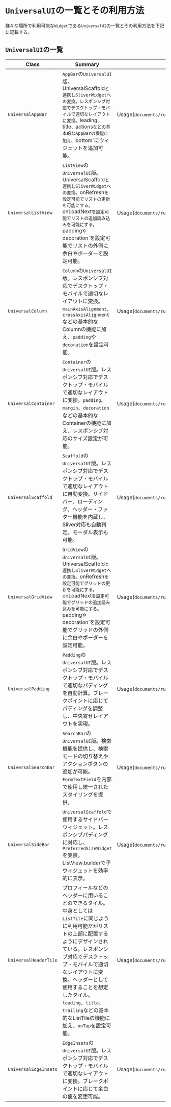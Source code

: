 # `UniversalUI`の一覧とその利用方法

様々な場所で利用可能な`Widget`である`UniversalUI`の一覧とその利用方法を下記に記載する。

## `UniversalUI`の一覧

| Class | Summary | Usage |
| --- | --- | --- |
| `UniversalAppBar` | `AppBar`の`UniversalUI`版。UniversalScaffold`と連携しSliverWidgetへの変換。レスポンシブ対応でデスクトップ・モバイルで適切なレイアウトに変換。`leading`、`title`、`actions`などの基本的なAppBarの機能に加え、`bottom`にウィジェットを追加可能。 | Usage(`documents/rules/universal_ui/universal_app_bar.md`) |
| `UniversalListView` | `ListView`の`UniversalUI`版。UniversalScaffold`と連携しSliverWidgetへの変換。`onRefresh`を設定可能でリストの更新を可能にする。`onLoadNext`を設定可能でリストの追加読み込みを可能にする。`padding`や`decoration`を設定可能でリストの外側に余白やボーダーを設定可能。 | Usage(`documents/rules/universal_ui/universal_list_view.md`) |
| `UniversalColumn` | `Column`の`UniversalUI`版。レスポンシブ対応でデスクトップ・モバイルで適切なレイアウトに変換。`mainAxisAlignment`、`crossAxisAlignment`などの基本的なColumnの機能に加え、`padding`や`decoration`を設定可能。 | Usage(`documents/rules/universal_ui/universal_column.md`) |
| `UniversalContainer` | `Container`の`UniversalUI`版。レスポンシブ対応でデスクトップ・モバイルで適切なレイアウトに変換。`padding`、`margin`、`decoration`などの基本的なContainerの機能に加え、レスポンシブ対応のサイズ設定が可能。 | Usage(`documents/rules/universal_ui/universal_container.md`) |
| `UniversalScaffold` | `Scaffold`の`UniversalUI`版。レスポンシブ対応でデスクトップ・モバイルで適切なレイアウトに自動変換。サイドバー、ローディング、ヘッダー・フッター機能を内蔵し、Sliver対応も自動判定。モーダル表示も可能。 | Usage(`documents/rules/universal_ui/universal_scaffold.md`) |
| `UniversalGridView` | `GridView`の`UniversalUI`版。UniversalScaffold`と連携しSliverWidgetへの変換。`onRefresh`を設定可能でグリッドの更新を可能にする。`onLoadNext`を設定可能でグリッドの追加読み込みを可能にする。`padding`や`decoration`を設定可能でグリッドの外側に余白やボーダーを設定可能。 | Usage(`documents/rules/universal_ui/universal_grid_view.md`) |
| `UniversalPadding` | `Padding`の`UniversalUI`版。レスポンシブ対応でデスクトップ・モバイルで適切なパディングを自動計算。ブレークポイントに応じてパディングを調整し、中央寄せレイアウトを実現。 | Usage(`documents/rules/universal_ui/universal_padding.md`) |
| `UniversalSearchBar` | `SearchBar`の`UniversalUI`版。検索機能を提供し、検索モードの切り替えやアクションボタンの追加が可能。`FormTextField`を内部で使用し統一されたスタイリングを提供。 | Usage(`documents/rules/universal_ui/universal_search_bar.md`) |
| `UniversalSideBar` | `UniversalScaffold`で使用するサイドバーウィジェット。レスポンシブパディングに対応し、`PreferredSizeWidget`を実装。ListView.builderで子ウィジェットを効率的に表示。 | Usage(`documents/rules/universal_ui/universal_side_bar.md`) |
| `UniversalHeaderTile` | プロフィールなどのヘッダーに用いることのできるタイル。中身としては`ListTile`に同じように利用可能だがリストの上部に配置するようにデザインされている。レスポンシブ対応でデスクトップ・モバイルで適切なレイアウトに変換。ヘッダーとして使用することを想定したタイル。`leading`、`title`、`trailing`などの基本的なListTileの機能に加え、`onTap`を設定可能。 | Usage(`documents/rules/universal_ui/universal_header_tile.md`) |
| `UniversalEdgeInsets` | `EdgeInsets`の`UniversalUI`版。レスポンシブ対応でデスクトップ・モバイルで適切なレイアウトに変換。ブレークポイントに応じて余白の値を変更可能。 | Usage(`documents/rules/universal_ui/universal_edge_insets.md`) |
